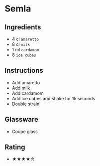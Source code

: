 # Semla

## Ingredients
- 4 cl `amaretto`
- 8 cl `milk`
- 1 ml `cardamom`
- 8 `ice cubes`

## Instructions
- Add amaretto
- Add milk
- Add cardamom
- Add ice cubes and shake for 15 seconds
- Double strain

## Glassware
- Coupe glass

## Rating
- ★★★★☆